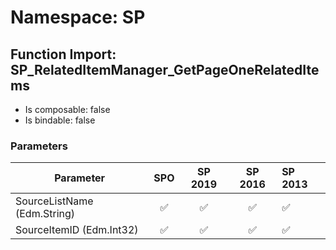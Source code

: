 # Namespace: SP

## Function Import: SP_RelatedItemManager_GetPageOneRelatedItems

- Is composable: false
- Is bindable: false

### Parameters

Parameter | SPO | SP 2019 | SP 2016 | SP 2013
----------|:---:|:-------:|:-------:|:-------
SourceListName (Edm.String) | ✅ | ✅ | ✅ | ✅
SourceItemID (Edm.Int32) | ✅ | ✅ | ✅ | ✅
